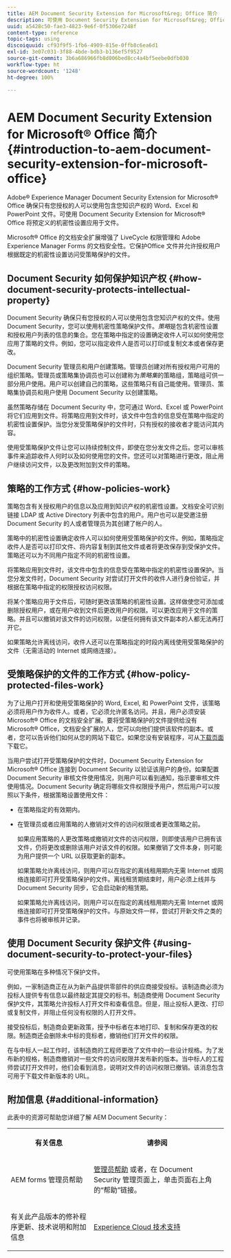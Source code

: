 ```yaml
---
title: AEM Document Security Extension for Microsoft&reg; Office 简介
description: 可使用 Document Security Extension for Microsoft&reg; Office 将预定义的机密性设置应用于 Microsoft&reg; Office 文件。
uuid: a5428c50-fae3-4823-9e6f-0f5306e7248f
content-type: reference
topic-tags: using
discoiquuid: cf93f9f5-1fb6-4909-815e-0ffb8c6ea6d1
exl-id: 3e07c031-3f88-4bde-bdb3-b136ef5f9527
source-git-commit: 3b6a686966fb8d006bed8cc4a4bf5eebe0dfb030
workflow-type: ht
source-wordcount: '1248'
ht-degree: 100%

---
```


# AEM Document Security Extension for Microsoft® Office 简介{#introduction-to-aem-document-security-extension-for-microsoft-office}

Adobe® Experience Manager Document Security Extension for Microsoft® Office 确保只有您授权的人可以使用包含您知识产权的 Word、Excel 和 PowerPoint 文件。可使用 Document Security Extension for Microsoft® Office 将预定义的机密性设置应用于文件。

Microsoft® Office 的文档安全扩展增强了 LiveCycle 权限管理和 Adobe Experience Manager Forms 的文档安全性。它保护Office 文件并允许授权用户根据既定的机密性设置访问受策略保护的文件。

## Document Security 如何保护知识产权 {#how-document-security-protects-intellectual-property}

Document Security 确保只有您授权的人可以使用包含您知识产权的文件。使用 Document Security，您可以使用机密性策略保护文件。*策略*&#x200B;是包含机密性设置和授权用户列表的信息的集合。您在策略中指定的设置确定收件人可以如何使用您应用了策略的文件。例如，您可以指定收件人是否可以打印或复制文本或者保存更改。

Document Security 管理员和用户创建策略。管理员创建对所有授权用户可用的组织策略。管理员或策略集协调员也可以创建称为&#x200B;*策略集*&#x200B;的策略组，策略组可供一部分用户使用。用户可以创建自己的策略，这些策略只有自己能使用。管理员、策略集协调员和用户使用 Document Security 以创建策略。

虽然策略存储在 Document Security 中，您可通过 Word、Excel 或 PowerPoint 将它们应用到文件。将策略应用到文件时，该文件中包含的信息受在策略中指定的机密性设置保护。当您分发受策略保护的文件时，只有授权的接收者才能访问其内容。

使用受策略保护文件让您可以持续控制文件，即使在您分发文件之后。您可以审核事件来追踪收件人何时以及如何使用您的文件。您还可以对策略进行更改，阻止用户继续访问文件，以及更改附加到文件的策略。

## 策略的工作方式 {#how-policies-work}

策略包含有关授权用户的信息以及应用到知识产权的机密性设置。文档安全可识别链接 LDAP 或 Active Directory 列表中包含的用户。用户也可以是受邀注册 Document Security 的人或者管理员为其创建了帐户的人。

策略中的机密性设置确定收件人可以如何使用受策略保护的文件。例如，策略指定收件人是否可以打印文件、将内容复制到其他文件或者将更改保存到受保护文件。策略还可以为不同用户指定不同的机密性设置。

将策略应用到文件时，该文件中包含的信息受在策略中指定的机密性设置保护。当您分发文件时，Document Security 对尝试打开文件的收件人进行身份验证，并根据在策略中指定的权限授权访问权限。

将某个策略应用于文件后，可随时更改该策略的机密性设置。这样做使您可添加或删除授权用户，或在用户收到文件后更改用户的权限。可以更改应用于文件的策略。并且可以撤销对该文件的访问权限，以便任何拥有该文件副本的人都无法再打开它。

如果策略允许离线访问，收件人还可以在策略指定的时段内离线使用受策略保护的文件（无需活动的 Internet 或网络连接）。

## 受策略保护的文件的工作方式 {#how-policy-protected-files-work}

为了让用户打开和使用受策略保护的 Word, Excel, 和 PowerPoint 文件，该策略必须将用户作为收件人。或者，它必须允许匿名访问。并且，用户必须安装Microsoft® Office 的文档安全扩展。要将受策略保护的文件提供给没有 Microsoft® Office，文档安全扩展的人，您可以向他们提供该软件的副本。或者，您可以告诉他们如何从您的网站下载它。如果您没有安装程序，可从[下载页面](https://experienceleague.adobe.com/zh-hans/docs/experience-manager-document-security/using/download-installer)下载它。

当用户尝试打开受策略保护的文件时，Document Security Extension for Microsoft® Office 连接到 Document Security 以验证该用户的身份。如果配置 Document Security 审核文件使用情况，则用户可以看到通知，指示要审核文件使用情况。Document Security 确定将哪些文件权限授予用户，然后用户可以按照以下条件，根据策略设置使用文件：

* 在策略指定的有效期内。
* 在管理员或者应用策略的人撤销对文件的访问权限或者更改策略之前。

  如果应用策略的人更改策略或撤销对文件的访问权限，则即使该用户已拥有该文件，仍将更改或删除该用户对该文件的权限。如果撤销了文件本身，则可能为用户提供一个 URL 以获取更新的副本。

  如果策略允许离线访问，则用户可以在指定的离线租用期内无需 Internet 或网络连接即可打开受策略保护的文件。离线租赁期结束时，用户必须上线并与 Document Security 同步，它会启动新的租赁期。

  如果策略允许离线访问，则用户可以在指定的离线租用期内无需 Internet 或网络连接即可打开受策略保护的文件。与原始文件一样，尝试打开新文件之类的事件也将被审核并记录。

## 使用 Document Security 保护文件 {#using-document-security-to-protect-your-files}

可使用策略在多种情况下保护文件。

例如，一家制造商正在从为新产品提供零部件的供应商接受投标。该制造商必须为投标人提供专有信息以最终敲定其提交的标书。制造商使用 Document Security 保护文件，其策略允许投标人打开文件和查看信息。但是，阻止投标人更改、打印或复制文件，并阻止任何没有权限的人打开文件。

接受投标后，制造商会更新政策，授予中标者在本地打印、复制和保存更改的权限。制造商还会删除未中标的竞标者，撤销他们打开文件的权限。

在与中标人一起工作时，该制造商的工程师更改了文件中的一些设计规格。为了发布新的规格，制造商撤销对一些文件的访问权限并发布新的版本。当中标人的工程师尝试打开文件时，他们会看到消息，说明对文件的访问权限已撤销。该消息包含可用于下载文件新版本的 URL。

## 附加信息 {#additional-information}

此表中的资源可帮助您详细了解 AEM Document Security：

<table >
 <tbody>
  <tr>
   <th><p>有关信息</p> </th>
   <th><p>请参阅</p> </th>
  </tr>
  <tr>
   <td><p>AEM forms 管理员帮助</p> </td>
   <td><p><a href="https://experienceleague.adobe.com/zh-hans/docs/experience-manager-65/content/forms/administrator-help/get-started/configure-general-aem-forms-settings">管理员帮助</a> 或者，在 Document Security 管理页面上，单击页面右上角的“帮助”链接。</p> </td>
  </tr>
  <tr>
   <td><p>有关此产品版本的修补程序更新、技术说明和附加信息</p> </td>
   <td><p><a href="https://experienceleague.adobe.com/?support-solution=General&amp;support-tab=home#support">Experience Cloud 技术支持</a></p> </td>
  </tr>
 </tbody>
</table>
